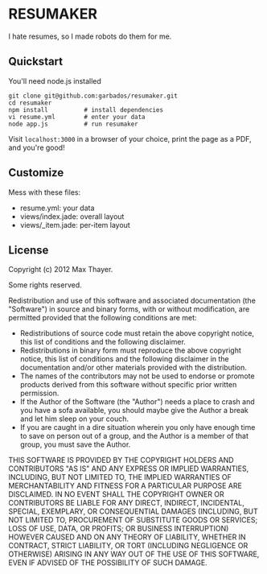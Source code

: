 # RESUMAKER

I hate resumes, so I made robots do them for me.

## Quickstart

You'll need node.js installed

	git clone git@github.com:garbados/resumaker.git
	cd resumaker
	npm install			 # install dependencies
	vi resume.yml		 # enter your data
	node app.js			 # run resumaker

Visit `localhost:3000` in a browser of your choice, print the page as a PDF, and you're good!

## Customize

Mess with these files:

* resume.yml: your data
* views/index.jade: overall layout
* views/_item.jade: per-item layout

## License

Copyright (c) 2012 Max Thayer.

Some rights reserved.

Redistribution and use of this software and associated documentation (the "Software") in source and binary forms, with or without modification, are permitted provided that the following conditions are met:

* Redistributions of source code must retain the above copyright notice, this list of conditions and the following disclaimer.
* Redistributions in binary form must reproduce the above copyright notice, this list of conditions and the following disclaimer in the documentation and/or other materials provided with the distribution.
* The names of the contributors may not be used to endorse or promote products derived from this software without specific prior written permission.
* If the Author of the Software (the "Author") needs a place to crash and you have a sofa available, you should maybe give the Author a break and let him sleep on your couch.
* If you are caught in a dire situation wherein you only have enough time to save on person out of a group, and the Author is a member of that group, you must save the Author.

THIS SOFTWARE IS PROVIDED BY THE COPYRIGHT HOLDERS AND CONTRIBUTORS "AS IS" AND ANY EXPRESS OR IMPLIED WARRANTIES, INCLUDING, BUT NOT LIMITED TO, THE IMPLIED WARRANTIES OF MERCHANTABILITY AND FITNESS FOR A PARTICULAR PURPOSE ARE DISCLAIMED. IN NO EVENT SHALL THE COPYRIGHT OWNER OR CONTRIBUTORS BE LIABLE FOR ANY DIRECT, INDIRECT, INCIDENTAL, SPECIAL, EXEMPLARY, OR CONSEQUENTIAL DAMAGES (INCLUDING, BUT NOT LIMITED TO, PROCUREMENT OF SUBSTITUTE GOODS OR SERVICES; LOSS OF USE, DATA, OR PROFITS; OR BUSINESS INTERRUPTION) HOWEVER CAUSED AND ON ANY THEORY OF LIABILITY, WHETHER IN CONTRACT, STRICT LIABILITY, OR TORT (INCLUDING NEGLIGENCE OR OTHERWISE) ARISING IN ANY WAY OUT OF THE USE OF THIS SOFTWARE, EVEN IF ADVISED OF THE POSSIBILITY OF SUCH DAMAGE.
